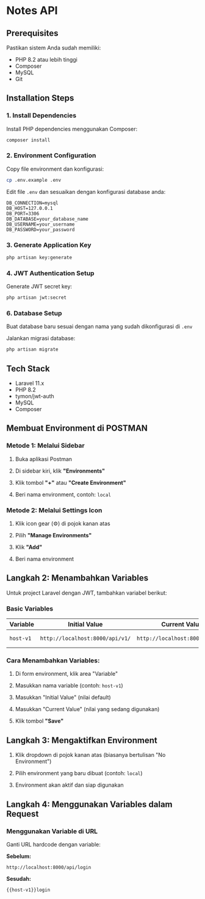# Notes API

## Prerequisites

Pastikan sistem Anda sudah memiliki:
- PHP 8.2 atau lebih tinggi
- Composer
- MySQL
- Git

## Installation Steps

### 1. Install Dependencies

Install PHP dependencies menggunakan Composer:

```bash
composer install
```

### 2. Environment Configuration

Copy file environment dan konfigurasi:

```bash
cp .env.example .env
```

Edit file `.env` dan sesuaikan dengan konfigurasi database anda:

```env
DB_CONNECTION=mysql
DB_HOST=127.0.0.1
DB_PORT=3306
DB_DATABASE=your_database_name
DB_USERNAME=your_username
DB_PASSWORD=your_password
```

### 3. Generate Application Key

```bash
php artisan key:generate
```

### 4. JWT Authentication Setup

Generate JWT secret key:

```bash
php artisan jwt:secret
```

### 6. Database Setup

Buat database baru sesuai dengan nama yang sudah dikonfigurasi di `.env`

Jalankan migrasi database:

```bash
php artisan migrate
```

## Tech Stack

- Laravel 11.x
- PHP 8.2
- tymon/jwt-auth
- MySQL
- Composer

## Membuat Environment di POSTMAN

### Metode 1: Melalui Sidebar

1. Buka aplikasi Postman
    
2. Di sidebar kiri, klik **"Environments"**
    
3. Klik tombol **"+"** atau **"Create Environment"**
    
4. Beri nama environment, contoh: `local`
    

### Metode 2: Melalui Settings Icon

1. Klik icon gear (⚙️) di pojok kanan atas
    
2. Pilih **"Manage Environments"**
    
3. Klik **"Add"**
    
4. Beri nama environment
    

## Langkah 2: Menambahkan Variables

Untuk project Laravel dengan JWT, tambahkan variabel berikut:

### Basic Variables

| Variable | Initial Value | Current Value | Description |
| --- | --- | --- | --- |
| `host-v1` | `http://localhost:8000/api/v1/` | `http://localhost:8000/api/v1/` | Base URL aplikasi |

### Cara Menambahkan Variables:

1. Di form environment, klik area "Variable"
    
2. Masukkan nama variable (contoh: `host-v1`)
    
3. Masukkan "Initial Value" (nilai default)
    
4. Masukkan "Current Value" (nilai yang sedang digunakan)
    
5. Klik tombol **"Save"**
    

## Langkah 3: Mengaktifkan Environment

1. Klik dropdown di pojok kanan atas (biasanya bertulisan "No Environment")
    
2. Pilih environment yang baru dibuat (contoh: `local`)
    
3. Environment akan aktif dan siap digunakan
    

## Langkah 4: Menggunakan Variables dalam Request

### Menggunakan Variable di URL

Ganti URL hardcode dengan variable:

**Sebelum:**

```
http://localhost:8000/api/login

 ```

**Sesudah:**

```
{{host-v1}}login

 ```
